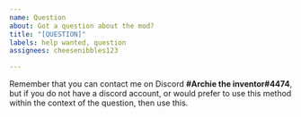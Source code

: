 ```yaml
---
name: Question
about: Got a question about the mod?
title: "[QUESTION]"
labels: help wanted, question
assignees: cheesenibbles123

---
```


Remember that you can contact me on Discord **#Archie the inventor#4474**, but if you do not have a discord account, or would prefer to use this method within the context of the question, then use this.

